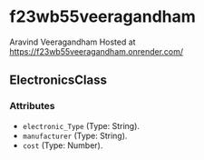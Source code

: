 # f23wb55veeragandham

Aravind Veeragandham
Hosted at <https://f23wb55veeragandham.onrender.com/>


## ElectronicsClass

### Attributes

- `electronic_Type` (Type: String).
- `manufacturer` (Type: String).
- `cost` (Type: Number).
